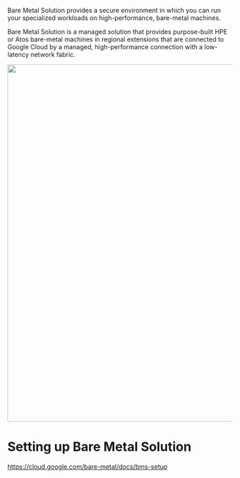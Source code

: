 Bare Metal Solution provides a secure environment in which you can run your specialized workloads on high-performance, bare-metal machines.

Bare Metal Solution is a managed solution that provides purpose-built HPE or Atos bare-metal machines in regional extensions that are connected to Google Cloud by a managed, high-performance connection with a low-latency network fabric.

<img src="https://cloud.google.com/bare-metal/docs/images/bms-architecture-2.png" width="800">

# Setting up Bare Metal Solution

https://cloud.google.com/bare-metal/docs/bms-setup

